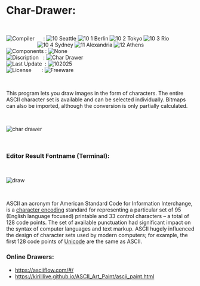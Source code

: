 # Char-Drawer:

</br>

![Compiler](https://github.com/user-attachments/assets/a916143d-3f1b-4e1f-b1e0-1067ef9e0401) &nbsp;&nbsp;&nbsp;&nbsp;&nbsp;: ![10 Seattle](https://github.com/user-attachments/assets/c70b7f21-688a-4239-87c9-9a03a8ff25ab) ![10 1 Berlin](https://github.com/user-attachments/assets/bdcd48fc-9f09-4830-b82e-d38c20492362) ![10 2 Tokyo](https://github.com/user-attachments/assets/5bdb9f86-7f44-4f7e-aed2-dd08de170bd5) ![10 3 Rio](https://github.com/user-attachments/assets/e7d09817-54b6-4d71-a373-22ee179cd49c)   
&nbsp;&nbsp;&nbsp;&nbsp;&nbsp;&nbsp;&nbsp;&nbsp;&nbsp;&nbsp;&nbsp;&nbsp;&nbsp;&nbsp;&nbsp;&nbsp;&nbsp;&nbsp;&nbsp;&nbsp;&nbsp;![10 4 Sydney](https://github.com/user-attachments/assets/e75342ca-1e24-4a7e-8fe3-ce22f307d881) ![11 Alexandria](https://github.com/user-attachments/assets/64f150d0-286a-4edd-acab-9f77f92d68ad) ![12 Athens](https://github.com/user-attachments/assets/59700807-6abf-4e6d-9439-5dc70fc0ceca)  
![Components](https://github.com/user-attachments/assets/d6a7a7a4-f10e-4df1-9c4f-b4a1a8db7f0e) : ![None](https://github.com/user-attachments/assets/30ebe930-c928-4aaf-a8e1-5f68ec1ff349)  
![Discription](https://github.com/user-attachments/assets/4a778202-1072-463a-bfa3-842226e300af) &nbsp;&nbsp;: ![Char Drawer](https://github.com/user-attachments/assets/14be320b-d6d6-4e3f-ac0e-5fb5a4fc4f31)  
![Last Update](https://github.com/user-attachments/assets/e1d05f21-2a01-4ecf-94f3-b7bdff4d44dd) &nbsp;: ![102025](https://github.com/user-attachments/assets/62cea8cc-bd7d-49bd-b920-5590016735c0)  
![License](https://github.com/user-attachments/assets/ff71a38b-8813-4a79-8774-09a2f3893b48) &nbsp;&nbsp;&nbsp;&nbsp;&nbsp;&nbsp;: ![Freeware](https://github.com/user-attachments/assets/1fea2bbf-b296-4152-badd-e1cdae115c43)

</br>


This program lets you draw images in the form of characters.
The entire ASCII character set is available and can be selected individually. Bitmaps can also be imported, although the conversion is only partially calculated.

</br>

![char drawer](https://github.com/user-attachments/assets/4e80a263-04a9-4768-bb38-ed1a4cf113d7)

</br>

### Editor Result Fontname (Terminal):
</br>

![draw](https://github.com/user-attachments/assets/f85d3cb7-2270-40bb-a515-ad0efd0d3e1f)

</br>

ASCII an acronym for American Standard Code for Information Interchange, is a [character encoding](https://en.wikipedia.org/wiki/Character_encoding) standard for representing a particular set of 95 (English language focused) printable and 33 control characters – a total of 128 code points. The set of available punctuation had significant impact on the syntax of computer languages and text markup. ASCII hugely influenced the design of character sets used by modern computers; for example, the first 128 code points of [Unicode](https://en.wikipedia.org/wiki/Unicode) are the same as ASCII.

### Online Drawers:
* https://asciiflow.com/#/
* https://kirilllive.github.io/ASCII_Art_Paint/ascii_paint.html
